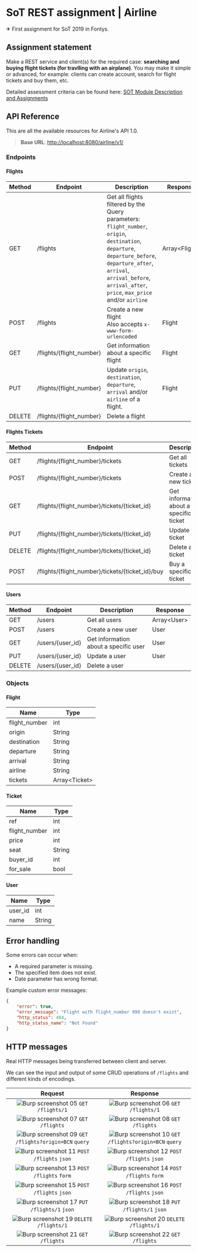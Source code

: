 # SoT REST assignment | Airline

✈ First assignment for SoT 2019 in Fontys.

## Assignment statement

Make a REST service and client(s) for the required case: **searching and buying flight tickets (for travlling with an airplane)**. You may make it simple or advanced, for example: clients can create account, search for flight tickets and buy them, etc.

Detailed assessment criteria can be found here: [SOT Module Description and Assignments](SOT_Module_Description_and_Assignments.pdf) 

## API Reference

This are all the available resources for Airline's API 1.0.

> **Base URL**: [http://localhost:8080/airline/v1/](http://localhost:8080/airline/v1/)

### Endpoints

#### Flights

| Method | Endpoint | Description | Response |
|--------|----------|-------------|----------|
| GET    | /flights | Get all flights filtered by the Query parameters: <br>`flight_number`, `origin`, `destination`, `departure`, `departure_before`, `departure_after`, `arrival`, `arrival_before`, `arrival_after`, `price`, `max_price` and/or `airline` | Array\<Flight\> |
| POST   | /flights | Create a new flight <br>Also accepts `x-www-form-urlencoded` | Flight |
| GET    | /flights/{flight_number} | Get information about a specific flight | Flight |
| PUT    | /flights/{flight_number} | Update `origin`, `destination`, `departure`, `arrival` and/or `airline` of a flight. | Flight |
| DELETE | /flights/{flight_number} | Delete a flight | |

#### Flights Tickets

| Method | Endpoint | Description | Response |
|--------|----------|-------------|----------|
| GET    | /flights/{flight_number}/tickets | Get all tickets | Array\<Ticket\> |
| POST   | /flights/{flight_number}/tickets | Create a new ticket | Ticket |
| GET    | /flights/{flight_number}/tickets/{ticket_id} | Get information about a specific ticket | Ticket |
| PUT    | /flights/{flight_number}/tickets/{ticket_id} | Update a ticket | Ticket |
| DELETE | /flights/{flight_number}/tickets/{ticket_id} | Delete a ticket | |
| POST   | /flights/{flight_number}/tickets/{ticket_id}/buy | Buy a specific ticket | |

#### Users

| Method | Endpoint | Description | Response |
|--------|----------|-------------|----------|
| GET    | /users | Get all users | Array\<User\> |
| POST   | /users | Create a new user | User |
| GET    | /users/{user_id} | Get information about a specific user | User |
| PUT    | /users/{user_id} | Update a user | User |
| DELETE | /users/{user_id} | Delete a user | |

### Objects

#### Flight

| Name | Type |
|------|------|
| flight_number | int |
| origin | String |
| destination | String |
| departure | String |
| arrival | String |
| airline | String |
| tickets | Array\<Ticket\> |

#### Ticket

| Name | Type |
|------|------|
| ref | int |
| flight_number | int |
| price | int |
| seat | String |
| buyer_id | int |
| for_sale | bool |

#### User

| Name | Type |
|------|------|
| user_id | int |
| name | String |

## Error handling

Some errors can occur when:
- A required parameter is missing.
- The specified item does not exist.
- Date parameter has wrong format.

Example custom error messages:

```json
{
    "error": true,
    "error_message": "Flight with flight_number 999 doesn't exist",
    "http_status": 404,
    "http_status_name": "Not Found"
}
```

## HTTP messages

Real HTTP messages being transferred between client and server. 

We can see the input and output of some CRUD operations of `/flights` and different kinds of encodings.

| Request | Response |
|:-------:|:--------:|
| ![Burp screenshot 05](documentation/burp000005.png) `GET` `/flights/1` | ![Burp screenshot 06](documentation/burp000006.png) `GET` `/flights/1` |
| ![Burp screenshot 07](documentation/burp000007.png) `GET` `/flights` | ![Burp screenshot 08](documentation/burp000008.png) `GET` `/flights` |
| ![Burp screenshot 09](documentation/burp000009.png) `GET` `/flights?origin=BCN` `query` | ![Burp screenshot 10](documentation/burp000010.png) `GET` `/flights?origin=BCN` `query` |
| ![Burp screenshot 11](documentation/burp000011.png) `POST` `/flights` `json` | ![Burp screenshot 12](documentation/burp000012.png) `POST` `/flights` `json` |
| ![Burp screenshot 13](documentation/burp000013.png) `POST` `/flights` `form` | ![Burp screenshot 14](documentation/burp000014.png) `POST` `/flights` `form` |
| ![Burp screenshot 15](documentation/burp000015.png) `POST` `/flights` `json` | ![Burp screenshot 16](documentation/burp000016.png) `POST` `/flights` `json` |
| ![Burp screenshot 17](documentation/burp000017.png) `PUT` `/flights/1` `json` | ![Burp screenshot 18](documentation/burp000018.png) `PUT` `/flights/1` `json` |
| ![Burp screenshot 19](documentation/burp000019.png) `DELETE` `/flights/1` | ![Burp screenshot 20](documentation/burp000020.png) `DELETE` `/flights/1` |
| ![Burp screenshot 21](documentation/burp000021.png) `GET` `/flights` | ![Burp screenshot 22](documentation/burp000022.png) `GET` `/flights` |
